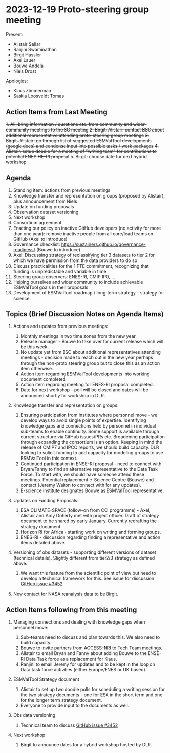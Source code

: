 # 2023-12-19 Proto-steering group meeting

Present:
- Alistair Sellar
- Ranjini Swaminathan
- Birgit Hassler
- Axel Lauer
- Bouwe Andela
- Niels Drost

Apologies: 
- Klaus Zimmerman
- Saskia Loosveldt Tomas


## Action Items from Last Meeting

~~1. All: bring information / questions etc. from community and wider-community meetings to the SG meeting~~
~~2. Birgit+Alistair: contact BSC about additional representative attending proto-steering group meetings~~
~~3. Birgit+Alistair: go through list of suggested ESMValTool developments (google docs) and condense input into possible tasks / work packages~~
~~4. Alistair: setup doodle for a meeting of "writing team" for contributions to potential ENES HE-RI proposal~~
5. Birgit: choose date for next hybrid workshop

## Agenda 

1. Standing item: actions from previous meetings
2. Knowledge transfer and representation on groups (proposed by Alistair), plus announcement from Niels
3. Update on funding proposals
4. Observation dataset versioning
6. Next workshop
7. Consortium agreement
8. Enacting our policy on inactive GitHub developers (no activity for more than one year): remove inactive people from all core/lead teams on GitHub (Axel to introduce)
9. Governance checklist: https://sustainers.github.io/governance-readiness/ (Bouwe to introduce)
10. Axel: Discussing strategy of reclassifying tier 3 datasets to tier 2 for which we have permission from the data providers to do so
11. Discuss practicalities for the 1 FTE commitment, recognizing that funding is unpredictable and variable in time
12. Steering group observers: ENES-RI, CMIP IPO, ...
13. Helping ourselves and wider community to include achievable ESMValTool goals in their proposals
14. Development of ESMValTool roadmap / long-term strategy - strategy for science.

## Topics (Brief Discussion Notes on Agenda Items)

1. Actions and updates from previous meetings: 
    1. Monthly meetings in two time zones from the new year.
    2. Release manager - Bouwe to take over for current release which will be this week.
    3. No update yet from BSC about additional representatives attending meetings - decision made to reach out in the new year perhaps through the non-proto steering group but to close this as an action item otherwise.
    4. Action item regarding ESMValTool developments into working document completed.
    5. Action item regarding meeting for ENES-RI proposal completed.
    6. Date for next workshop - poll will be closed and dates will be announced shortly for workshop in DLR.

2. Knowledge transfer and representation on groups:
    1. Ensuring participation from institutes where personnel move - we develop ways to avoid single points of expertise. Identifying knowledge gaps and connections held by personnel in individual sub-teams to enable continuity. Some support is available through current structure via GitHub issues/PRs etc. Broadening participation through expanding the consortium is an option. Keeping in mind the release of CMIP7 and IPCC reports, we should build capacity. DLR looking to solicit funding to add capacity for modeling groups to  use ESMValTool in this context. 
    2. Continued participation in ENSE-RI proposal - need to connect with Bryan/Fanny to find an alternative representative to the Data Task Force. To start with, we should have someone attend these meetings. Potential replacement e-Science Centre (Bouwe) and contact (Jeremy Walton to connect with for any updates).
    3. E-science institute designates Bouwe as ESMValTool representative. 
3. Updates on Funding Proposals:
    1. ESA CLIMATE-SPACE (follow-on from CCI programme) - Axel, Alistair and Amy Doherty met with project officer. Draft of strategy document to be shared by early January. Currently redrafting the strategy document.
    2. Horizon RI for Africa - starting work on writing and forming groups.
    3. ENES-RI - discussion regarding finding a representative and action items detailed above.

3. Versioning of obs datasets - supporting different versions of dataset (technical details). Slightly different from tier2/3 strategy as defined above:
    1. We want this feature from the scientific point of view but need to develop a technical framework for this. See issue for discussion [GitHub issue #3452](https://github.com/ESMValGroup/ESMValTool/issues/3452)  
4. New contact for NASA reanalysis data to be Birgit.



## Action Items following from this meeting
1. Managing connections and dealing with knowledge gaps when personnel move: 
    1. Sub-teams need to discuss and plan towards this. We also need to build capacity.
    2. Bouwe to invite partners from ACCESS-NRI to Tech Team meetings.
    3. Alistair to email Bryan and Fanny about adding Bouwe to the ENSE-RI Data Task force as a replacement for Klaus.
    4. Ranjini to email Jeremy for updates and to be kept in the loop on Data task force activities (either Europe/ENES or UK based).
2. ESMValTool Strategy document
    1. Alistair to set up two doodle polls for scheduling a writing session for the two strategy documents - one for ESA in the short term and one for the longer term strategy document.
    2. Everyone to provide input to the documents as well.
3. Obs data versioning
    1. Technical team to discuss [GitHub issue #3452](https://github.com/ESMValGroup/ESMValTool/issues/3452)  

4. Next workshop
    1.  Birgit to announce dates for a hybrid workshop hosted by DLR.



